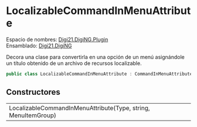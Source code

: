 # LocalizableCommandInMenuAttribute

Espacio de nombres: [Digi21.DigiNG.Plugin](/digi3d-net/programacion/.net/referencia/digi21.diging.plugin/)  
Ensamblado: [Digi21.DigiNG](/digi3d-net/programacion/.net/referencia/digi21.diging.plugin/digi21.diging/)

Decora una clase para convertirla en una opción de un menú asignándole un título obtenido de un archivo de recursos localizable.

```csharp
public class LocalizableCommandInMenuAttribute : CommandInMenuAttribute
```

## Constructores

|  |  |
| :--- | :--- |
| LocalizableCommandInMenuAttribute\(Type, string, MenuItemGroup\) |  |

